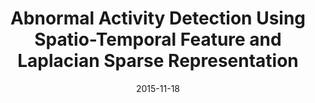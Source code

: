 ---
title: "Abnormal Activity Detection Using Spatio-Temporal Feature and Laplacian Sparse Representation"
collection: publications
permalink: /publication/AADLSR
date: 2015-11-18
venue: 'International Conference on Neural Information Processing(ICONIP)'
paperurl: 'http://lewiszhao.github.io/files/AADLSR.pdf'
---